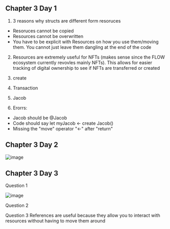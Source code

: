 ## Chapter 3 Day 1
1. 3 reasons why structs are different form resoruces
- Resoruces cannot be copied 
- Resources cannot be overwritten
- You have to be explicit with Resources on how you use them/moving them. You cannot just leave them dangling at the end of the code

2. Resources are extremely useful for NFTs (makes sense since the FLOW ecosystem currently revovles mainly NFTs). This allows for easier tracking of digital ownership to see if NFTs are transferred or created

3. create

4. Transaction

5. Jacob

6. Erorrs:
- Jacob should be @Jacob
- Code should say let myJacob <- create Jacob()
- Missing the "move" operator "<-" after "return"

## Chapter 3 Day 2
![image](https://user-images.githubusercontent.com/106781723/175169461-2da77ac4-54ac-429a-87d7-28439fb2d14b.png)

## Chapter 3 Day 3
Question 1


![image](https://user-images.githubusercontent.com/106781723/175360136-380488ac-b88b-4c3a-baa1-11079dfeb4ea.png)

Question 2

Question 3
References are useful because they allow you to interact with resources without having to move them around
